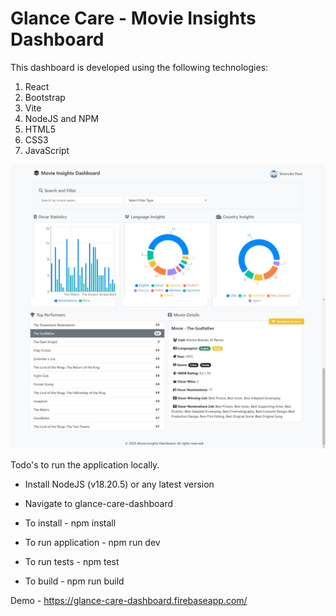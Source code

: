 # Glance Care - Movie Insights Dashboard

This dashboard is developed using the following technologies:

1. React
2. Bootstrap
3. Vite
4. NodeJS and NPM
5. HTML5
6. CSS3
7. JavaScript

![Image Description](https://github.com/samiullahfx/glance-care-dashboard/blob/main/src/assets/movie-insigths.dashboard.png)

Todo's to run the application locally.

 - Install NodeJS (v18.20.5) or any latest version

 - Navigate to glance-care-dashboard 

 - To install - npm install

- To run application - npm run dev

- To run tests - npm test

- To build - npm run build 

Demo - https://glance-care-dashboard.firebaseapp.com/